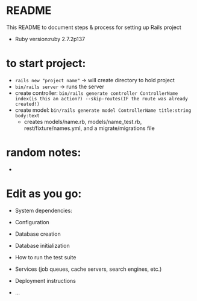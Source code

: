 # README

This README to document steps & process for setting up Rails project

* Ruby version:ruby 2.7.2p137


# to start project: 
* ``` rails new "project name" ``` -> will create directory to hold project
* ``` bin/rails server ``` -> runs the server
* create controller: ``` bin/rails generate controller ControllerName index(is this an action?) --skip-routes(IF the route was already created!) ```
* create model: ``` bin/rails generate model ControllerName title:string body:text ```
    * creates models/name.rb, models/name_test.rb, rest/fixture/names.yml, and a migrate/migrations file   
# random notes: 
* 
# Edit as you go: 
* System dependencies:

* Configuration

* Database creation

* Database initialization

* How to run the test suite

* Services (job queues, cache servers, search engines, etc.)

* Deployment instructions

* ...
